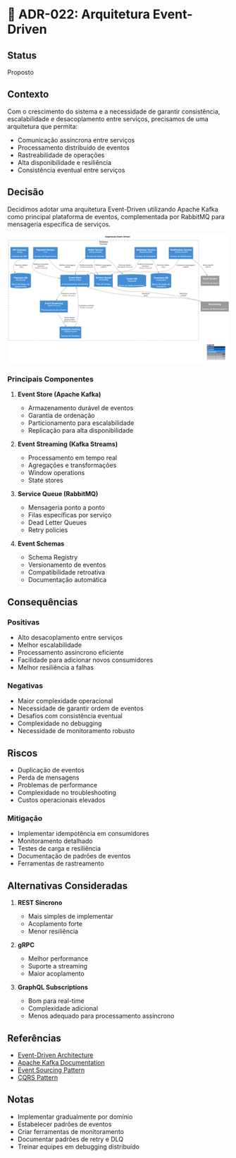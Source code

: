 # 🔄 ADR-022: Arquitetura Event-Driven

## Status

Proposto

## Contexto

Com o crescimento do sistema e a necessidade de garantir consistência, escalabilidade e desacoplamento entre serviços, precisamos de uma arquitetura que permita:

- Comunicação assíncrona entre serviços
- Processamento distribuído de eventos
- Rastreabilidade de operações
- Alta disponibilidade e resiliência
- Consistência eventual entre serviços

## Decisão

Decidimos adotar uma arquitetura Event-Driven utilizando Apache Kafka como principal plataforma de eventos, complementada por RabbitMQ para mensageria específica de serviços.

![Arquitetura Event-Driven](../_assets/adr-022-event-driven.png)

### Principais Componentes

1. **Event Store (Apache Kafka)**
   - Armazenamento durável de eventos
   - Garantia de ordenação
   - Particionamento para escalabilidade
   - Replicação para alta disponibilidade

2. **Event Streaming (Kafka Streams)**
   - Processamento em tempo real
   - Agregações e transformações
   - Window operations
   - State stores

3. **Service Queue (RabbitMQ)**
   - Mensageria ponto a ponto
   - Filas específicas por serviço
   - Dead Letter Queues
   - Retry policies

4. **Event Schemas**
   - Schema Registry
   - Versionamento de eventos
   - Compatibilidade retroativa
   - Documentação automática

## Consequências

### Positivas

- Alto desacoplamento entre serviços
- Melhor escalabilidade
- Processamento assíncrono eficiente
- Facilidade para adicionar novos consumidores
- Melhor resiliência a falhas

### Negativas

- Maior complexidade operacional
- Necessidade de garantir ordem de eventos
- Desafios com consistência eventual
- Complexidade no debugging
- Necessidade de monitoramento robusto

## Riscos

- Duplicação de eventos
- Perda de mensagens
- Problemas de performance
- Complexidade no troubleshooting
- Custos operacionais elevados

### Mitigação

- Implementar idempotência em consumidores
- Monitoramento detalhado
- Testes de carga e resiliência
- Documentação de padrões de eventos
- Ferramentas de rastreamento

## Alternativas Consideradas

1. **REST Síncrono**
   - Mais simples de implementar
   - Acoplamento forte
   - Menor resiliência

2. **gRPC**
   - Melhor performance
   - Suporte a streaming
   - Maior acoplamento

3. **GraphQL Subscriptions**
   - Bom para real-time
   - Complexidade adicional
   - Menos adequado para processamento assíncrono

## Referências

- [Event-Driven Architecture](https://martinfowler.com/articles/201701-event-driven.html)
- [Apache Kafka Documentation](https://kafka.apache.org/documentation/)
- [Event Sourcing Pattern](https://docs.microsoft.com/en-us/azure/architecture/patterns/event-sourcing)
- [CQRS Pattern](https://martinfowler.com/bliki/CQRS.html)

## Notas

- Implementar gradualmente por domínio
- Estabelecer padrões de eventos
- Criar ferramentas de monitoramento
- Documentar padrões de retry e DLQ
- Treinar equipes em debugging distribuído 